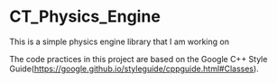 # CT_Physics_Engine
This is a simple physics engine library that I am working on

The code practices in this project are based on the Google C++ Style Guide(https://google.github.io/styleguide/cppguide.html#Classes).

